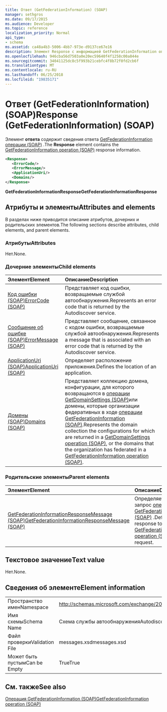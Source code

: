 ```yaml
---
title: Ответ (GetFederationInformation) (SOAP)
manager: sethgros
ms.date: 09/17/2015
ms.audience: Developer
ms.topic: reference
localization_priority: Normal
api_type:
- schema
ms.assetid: ca48a4b3-5006-4bb7-973e-d9137ce67e16
description: Элемент Response с информацией GetFederationInformation операции (SOAP) ответа.
ms.openlocfilehash: 946cba56d7503a0e20ec59640f4f1258c00a844e
ms.sourcegitcommit: 34041125dc8c5f993b21cebfc4f8b72f0fd2cb6f
ms.translationtype: MT
ms.contentlocale: ru-RU
ms.lasthandoff: 06/25/2018
ms.locfileid: "19835171"
---
```

# <a name="response-getfederationinformation-soap"></a><span data-ttu-id="0868f-103">Ответ (GetFederationInformation) (SOAP)</span><span class="sxs-lookup"><span data-stu-id="0868f-103">Response (GetFederationInformation) (SOAP)</span></span>

<span data-ttu-id="0868f-104">Элемент **ответа** содержит сведения ответа [GetFederationInformation операции (SOAP)](getfederationinformation-operation-soap.md) .</span><span class="sxs-lookup"><span data-stu-id="0868f-104">The **Response** element contains the [GetFederationInformation operation (SOAP)](getfederationinformation-operation-soap.md) response information.</span></span> 
  
```XML
<Response>
   <ErrorCode/>
   <ErrorMessage/>
   <ApplicationUri/>
   <Domains/>
</Response>
```

 <span data-ttu-id="0868f-105">**GetFederationInformationResponse**</span><span class="sxs-lookup"><span data-stu-id="0868f-105">**GetFederationInformationResponse**</span></span>
## <a name="attributes-and-elements"></a><span data-ttu-id="0868f-106">Атрибуты и элементы</span><span class="sxs-lookup"><span data-stu-id="0868f-106">Attributes and elements</span></span>

<span data-ttu-id="0868f-107">В разделах ниже приводится описание атрибутов, дочерних и родительских элементов.</span><span class="sxs-lookup"><span data-stu-id="0868f-107">The following sections describe attributes, child elements, and parent elements.</span></span>
  
### <a name="attributes"></a><span data-ttu-id="0868f-108">Атрибуты</span><span class="sxs-lookup"><span data-stu-id="0868f-108">Attributes</span></span>

<span data-ttu-id="0868f-109">Нет.</span><span class="sxs-lookup"><span data-stu-id="0868f-109">None.</span></span>
  
### <a name="child-elements"></a><span data-ttu-id="0868f-110">Дочерние элементы</span><span class="sxs-lookup"><span data-stu-id="0868f-110">Child elements</span></span>

|<span data-ttu-id="0868f-111">**Элемент**</span><span class="sxs-lookup"><span data-stu-id="0868f-111">**Element**</span></span>|<span data-ttu-id="0868f-112">**Описание**</span><span class="sxs-lookup"><span data-stu-id="0868f-112">**Description**</span></span>|
|:-----|:-----|
|[<span data-ttu-id="0868f-113">Код ошибки (SOAP)</span><span class="sxs-lookup"><span data-stu-id="0868f-113">ErrorCode (SOAP)</span></span>](errorcode-soap.md) <br/> |<span data-ttu-id="0868f-114">Представляет код ошибки, возвращаемые службой автообнаружения.</span><span class="sxs-lookup"><span data-stu-id="0868f-114">Represents an error code that is returned by the Autodiscover service.</span></span>  <br/> |
|[<span data-ttu-id="0868f-115">Сообщение об ошибке (SOAP)</span><span class="sxs-lookup"><span data-stu-id="0868f-115">ErrorMessage (SOAP)</span></span>](errormessage-soap.md) <br/> |<span data-ttu-id="0868f-116">Представляет сообщение, связанное с кодом ошибки, возвращаемые службой автообнаружения.</span><span class="sxs-lookup"><span data-stu-id="0868f-116">Represents a message that is associated with an error code that is returned by the Autodiscover service.</span></span>  <br/> |
|[<span data-ttu-id="0868f-117">ApplicationUri (SOAP)</span><span class="sxs-lookup"><span data-stu-id="0868f-117">ApplicationUri (SOAP)</span></span>](applicationuri-soap.md) <br/> |<span data-ttu-id="0868f-118">Определяет расположение приложения.</span><span class="sxs-lookup"><span data-stu-id="0868f-118">Defines the location of an application.</span></span>  <br/> |
|[<span data-ttu-id="0868f-119">Домены (SOAP)</span><span class="sxs-lookup"><span data-stu-id="0868f-119">Domains (SOAP)</span></span>](domains-soap.md) <br/> |<span data-ttu-id="0868f-120">Представляет коллекцию домена, конфигурации, для которого возвращаются в [операции GetDomainSettings (SOAP)](getdomainsettings-operation-soap.md)или домены, которые организации федеративных в ходе [операции GetFederationInformation (SOAP)](getfederationinformation-operation-soap.md).</span><span class="sxs-lookup"><span data-stu-id="0868f-120">Represents the domain collection the configurations for which are returned in a [GetDomainSettings operation (SOAP)](getdomainsettings-operation-soap.md), or the domains that the organization has federated in a [GetFederationInformation operation (SOAP)](getfederationinformation-operation-soap.md).</span></span>  <br/> |
   
### <a name="parent-elements"></a><span data-ttu-id="0868f-121">Родительские элементы</span><span class="sxs-lookup"><span data-stu-id="0868f-121">Parent elements</span></span>

|<span data-ttu-id="0868f-122">**Элемент**</span><span class="sxs-lookup"><span data-stu-id="0868f-122">**Element**</span></span>|<span data-ttu-id="0868f-123">**Описание**</span><span class="sxs-lookup"><span data-stu-id="0868f-123">**Description**</span></span>|
|:-----|:-----|
|[<span data-ttu-id="0868f-124">GetFederationInformationResponseMessage (SOAP)</span><span class="sxs-lookup"><span data-stu-id="0868f-124">GetFederationInformationResponseMessage (SOAP)</span></span>](getfederationinformationresponsemessage-soap.md) <br/> |<span data-ttu-id="0868f-125">Определяет ответ на запрос [операции GetFederationInformation (SOAP)](getfederationinformation-operation-soap.md) .</span><span class="sxs-lookup"><span data-stu-id="0868f-125">Defines a response to a [GetFederationInformation operation (SOAP)](getfederationinformation-operation-soap.md) request.</span></span>  <br/> |
   
## <a name="text-value"></a><span data-ttu-id="0868f-126">Текстовое значение</span><span class="sxs-lookup"><span data-stu-id="0868f-126">Text value</span></span>

<span data-ttu-id="0868f-127">Нет.</span><span class="sxs-lookup"><span data-stu-id="0868f-127">None.</span></span>
  
## <a name="element-information"></a><span data-ttu-id="0868f-128">Сведения об элементе</span><span class="sxs-lookup"><span data-stu-id="0868f-128">Element information</span></span>

|||
|:-----|:-----|
|<span data-ttu-id="0868f-129">Пространство имен</span><span class="sxs-lookup"><span data-stu-id="0868f-129">Namespace</span></span>  <br/> |http://schemas.microsoft.com/exchange/2010/Autodiscover  <br/> |
|<span data-ttu-id="0868f-130">Имя схемы</span><span class="sxs-lookup"><span data-stu-id="0868f-130">Schema Name</span></span>  <br/> |<span data-ttu-id="0868f-131">Схема службы автообнаружения</span><span class="sxs-lookup"><span data-stu-id="0868f-131">Autodiscover schema</span></span>  <br/> |
|<span data-ttu-id="0868f-132">Файл проверки</span><span class="sxs-lookup"><span data-stu-id="0868f-132">Validation File</span></span>  <br/> |<span data-ttu-id="0868f-133">messages.xsd</span><span class="sxs-lookup"><span data-stu-id="0868f-133">messages.xsd</span></span>  <br/> |
|<span data-ttu-id="0868f-134">Может быть пустым</span><span class="sxs-lookup"><span data-stu-id="0868f-134">Can be Empty</span></span>  <br/> |<span data-ttu-id="0868f-135">True</span><span class="sxs-lookup"><span data-stu-id="0868f-135">True</span></span>  <br/> |
   
## <a name="see-also"></a><span data-ttu-id="0868f-136">См. также</span><span class="sxs-lookup"><span data-stu-id="0868f-136">See also</span></span>



[<span data-ttu-id="0868f-137">Операция GetFederationInformation (SOAP)</span><span class="sxs-lookup"><span data-stu-id="0868f-137">GetFederationInformation operation (SOAP)</span></span>](getfederationinformation-operation-soap.md)

